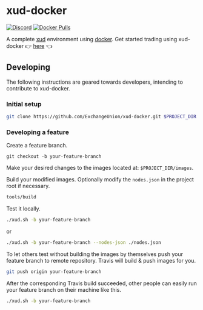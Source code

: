 # xud-docker

[![Discord](https://img.shields.io/discord/547402601885466658.svg)](https://discord.gg/YgDhMSn)
[![Docker Pulls](https://img.shields.io/docker/pulls/exchangeunion/xud)](https://hub.docker.com/r/exchangeunion/xud)

A complete [xud](https://github.com/ExchangeUnion/xud) environment using [docker](https://www.docker.com/). Get started trading using xud-docker 👉 [here](https://docs.exchangeunion.com/start-trading/user-guide) 👈

## Developing

The following instructions are geared towards developers, intending to contribute to xud-docker.

### Initial setup

```bash
git clone https://github.com/ExchangeUnion/xud-docker.git $PROJECT_DIR
```

### Developing a feature

Create a feature branch.

```
git checkout -b your-feature-branch
```

Make your desired changes to the images located at: `$PROJECT_DIR/images`.

Build your modified images. Optionally modify the `nodes.json` in the project root if necessary.

```bash
tools/build
```

Test it locally.

```bash
./xud.sh -b your-feature-branch
```

or

```bash
./xud.sh -b your-feature-branch --nodes-json ./nodes.json
```

To let others test without building the images by themselves push your feature branch to remote repository. Travis will build & push images for you.

```bash
git push origin your-feature-branch
```

After the corresponding Travis build succeeded, other people can easily run your feature branch on their machine like this.

```bash
./xud.sh -b your-feature-branch
```
